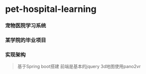 # pet-hospital-learning

### 宠物医院学习系统
### 某学院的毕业项目
### 实现架构
> 基于Spring boot搭建
> 前端是基本的jquery
> 3d地图使用pano2vr
